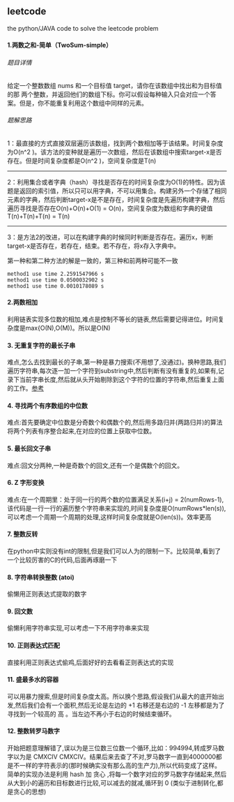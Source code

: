 ## leetcode
the python/JAVA code to solve the leetcode problem

#### 1.两数之和-简单（TwoSum-simple）
###### 题目详情
给定一个整数数组 nums 和一个目标值 target，请你在该数组中找出和为目标值的那 两个整数，并返回他们的数组下标。你可以假设每种输入只会对应一个答案。但是，你不能重复利用这个数组中同样的元素。
###### 题解思路
1：最直接的方式直接双层遍历该数组，找到两个数相加等于该结果。时间复杂度为O(n^2 )。该方法的变种就是遍历一次数组，然后在该数组中搜索target-x是否存在。但是时间复杂度都是O(n^2 )，空间复杂度是T(n)

--------------------------------
2：利用集合或者字典（hash）寻找是否存在的时间复杂度为O(1)的特性。因为该题是返回的索引值，所以只可以用字典，不可以用集合。构建另外一个存储了相同元素的字典，然后判断target-x是不是存在，时间复杂度是先遍历构建字典，然后遍历寻找是否存在O(n)+O(n)+O(1) = O(n)，空间复杂度为数组和字典的键值T(n)+T(n)+T(n) = T(n)

--------------------------------
3：是方法2的改进，可以在构建字典的时候同时判断是否存在。遍历x，判断target-x是否存在，若存在，结束。若不存在，将x存入字典中。

第一种和第二种方法的解是一致的，第三种和前两种可能不一致
```
method1 use time 2.2591547966 s
method1 use time 0.0500032902 s
method1 use time 0.0010178089 s
```

#### 2.两数相加
利用链表实现多位数的相加,难点是控制不等长的链表,然后需要记得进位。时间复杂度是max{O(N),O(M))。所以是O(N)

#### 3. 无重复字符的最长子串
难点,怎么去找到最长的子串,第一种是暴力搜索(不用想了,没通过)。换种思路,我们遍历字符串,每次逐一加一个字符到substring中,然后判断有没有重复的,如果有,记录下当前字串长度,然后就从头开始剔除到这个字符的位置的字符串,然后重复上面的工作。[参考](http://www.luyixian.cn/news_show_11941.aspx)

#### 4. 寻找两个有序数组的中位数
难点:首先要确定中位数是分奇数个和偶数个的,然后用多路归并(两路归并)的算法将两个列表有序整合起来,在对应的位置上获取中位数。

#### 5. 最长回文子串
难点:回文分两种,一种是奇数个的回文,还有一个是偶数个的回文。

#### 6. Z 字形变换
难点:在一个周期里：处于同一行的两个数的位置满足关系(i+j) = 2(numRows-1),该代码是一行一行的遍历整个字符串来实现的,时间复杂度是O(numRows*len(s)),可以考虑一个周期一个周期的处理,这样时间复杂度就是O(len(s))。效率更高

#### 7. 整数反转
在python中实则没有int的限制,但是我们可以人为的限制一下。比较简单,看到了一个比较厉害的C的代码,后面再琢磨一下

#### 8. 字符串转换整数 (atoi)
偷懒用正则表达式提取的数字

#### 9. 回文数
偷懒利用字符串实现,可以考虑一下不用字符串来实现

#### 10. 正则表达式匹配
直接利用正则表达式偷鸡,后面好好的去看看正则表达式的实现

#### 11. 盛最多水的容器
可以用暴力搜索,但是时间复杂度太高。所以换个思路,假设我们从最大的底开始出发,然后我们会有一个面积,然后无论是左边的 +1 右移还是右边的 -1 左移都是为了寻找到一个较高的 高 。当左边不再小于右边的时候结束循环。

#### 12. 整数转罗马数字
开始把题意理解错了,误以为是三位数三位数一个循环,比如：994994,转成罗马数字以为是 CMXCIV CMXCIV。结果后来去查了不对,罗马数字一直到4000000都是不一样的字符表示的(那时候确实没有那么高的生产力),所以代码变成了这样。简单的实现办法是利用 hash 加 贪心 ,将每一个数字对应的罗马数字存储起来,然后从大到小的遍历和目标数进行比较,可以减去的就减,循环到 0 (类似于进制转化,都是贪心的思想)